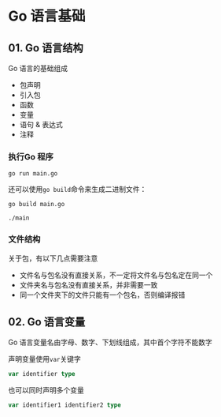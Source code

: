 # Go 语言基础

## 01. Go 语言结构
Go 语言的基础组成
- 包声明
- 引入包
- 函数
- 变量
- 语句 & 表达式
- 注释

### 执行Go 程序
```shell
go run main.go
```
还可以使用`go build`命令来生成二进制文件：
```shell
go build main.go

./main
```

### 文件结构
关于包，有以下几点需要注意
- 文件名与包名没有直接关系，不一定将文件名与包名定在同一个
- 文件夹名与包名没有直接关系，并非需要一致
- 同一个文件夹下的文件只能有一个包名，否则编译报错

## 02. Go 语言变量
Go 语言变量名由字母、数字、下划线组成，其中首个字符不能数字

声明变量使用`var`关键字
```go
var identifier type
```
也可以同时声明多个变量

```go
var identifier1 identifier2 type
```

